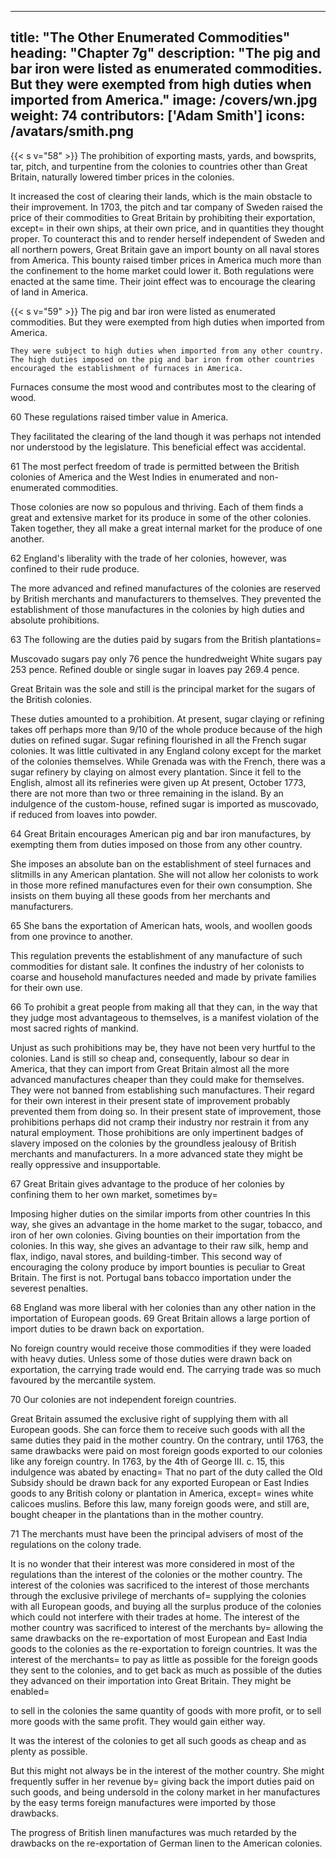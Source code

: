 
---
title: "The Other Enumerated Commodities"
heading: "Chapter 7g"
description: "The pig and bar iron were listed as enumerated commodities. But they were exempted from high duties when imported from America."
image: /covers/wn.jpg
weight: 74
contributors: ['Adam Smith']
icons: /avatars/smith.png
---


{{< s v="58" >}} The prohibition of exporting masts, yards, and bowsprits, tar, pitch, and turpentine from the colonies to countries other than Great Britain, naturally lowered timber prices in the colonies.

It increased the cost of clearing their lands, which is the main obstacle to their improvement.
In 1703, the pitch and tar company of Sweden raised the price of their commodities to Great Britain by prohibiting their exportation, except= 
    in their own ships,
    at their own price, and
    in quantities they thought proper.
To counteract this and to render herself independent of Sweden and all northern powers, Great Britain gave an import bounty on all naval stores from America.
    This bounty raised timber prices in America much more than the confinement to the home market could lower it.
        Both regulations were enacted at the same time.
        Their joint effect was to encourage the clearing of land in America.

{{< s v="59" >}} The pig and bar iron were listed as enumerated commodities. But they were exempted from high duties when imported from America.

    They were subject to high duties when imported from any other country.
    The high duties imposed on the pig and bar iron from other countries encouraged the establishment of furnaces in America.
Furnaces consume the most wood and contributes most to the clearing of wood.

60 These regulations raised timber value in America.

They facilitated the clearing of the land though it was perhaps not intended nor understood by the legislature.
This beneficial effect was accidental.

61 The most perfect freedom of trade is permitted between the British colonies of America and the West Indies in enumerated and non-enumerated commodities.

Those colonies are now so populous and thriving.
Each of them finds a great and extensive market for its produce in some of the other colonies.
Taken together, they all make a great internal market for the produce of one another.

62 England's liberality with the trade of her colonies, however, was confined to their rude produce.

The more advanced and refined manufactures of the colonies are reserved by British merchants and manufacturers to themselves.
They prevented the establishment of those manufactures in the colonies by high duties and absolute prohibitions.

63 The following are the duties paid by sugars from the British plantations= 

Muscovado sugars pay only 76 pence the hundredweight
White sugars pay 253 pence.
Refined double or single sugar in loaves pay 269.4 pence.

Great Britain was the sole and still is the principal market for the sugars of the British colonies.

<!-- turning
Converting sugar loaves into powder -->

These duties amounted to a prohibition.
At present, sugar claying or refining takes off perhaps more than 9/10 of the whole produce because of the high duties on refined sugar.
    Sugar refining flourished in all the French sugar colonies.
    It was little cultivated in any England colony except for the market of the colonies themselves.
While Grenada was with the French, there was a sugar refinery by claying on almost every plantation.
    Since it fell to the English, almost all its refineries were given up
    At present, October 1773, there are not more than two or three remaining in the island.
By an indulgence of the custom-house, refined sugar is imported as muscovado, if reduced from loaves into powder.

64 Great Britain encourages American pig and bar iron manufactures, by exempting them from duties imposed on those from any other country.

She imposes an absolute ban on the establishment of steel furnaces and slitmills in any American plantation.
She will not allow her colonists to work in those more refined manufactures even for their own consumption.
She insists on them buying all these goods from her merchants and manufacturers.

65 She bans the exportation of American hats, wools, and woollen goods from one province to another.

This regulation prevents the establishment of any manufacture of such commodities for distant sale.
It confines the industry of her colonists to coarse and household manufactures needed and made by private families for their own use.

66 To prohibit a great people from making all that they can, in the way that they judge most advantageous to themselves, is a manifest violation of the most sacred rights of mankind.

Unjust as such prohibitions may be, they have not been very hurtful to the colonies.
Land is still so cheap and, consequently, labour so dear in America, that they can import from Great Britain almost all the more advanced manufactures cheaper than they could make for themselves.
They were not banned from establishing such manufactures.
    Their regard for their own interest in their present state of improvement probably prevented them from doing so.
In their present state of improvement, those prohibitions perhaps did not cramp their industry nor restrain it from any natural employment.
    Those prohibitions are only impertinent badges of slavery imposed on the colonies by the groundless jealousy of British merchants and manufacturers.
In a more advanced state they might be really oppressive and insupportable.

67 Great Britain gives advantage to the produce of her colonies by confining them to her own market, sometimes by= 

Imposing higher duties on the similar imports from other countries
    In this way, she gives an advantage in the home market to the sugar, tobacco, and iron of her own colonies.
Giving bounties on their importation from the colonies.
    In this way, she gives an advantage to their raw silk, hemp and flax, indigo, naval stores, and building-timber.
    This second way of encouraging the colony produce by import bounties is peculiar to Great Britain.
        The first is not.
            Portugal bans tobacco importation under the severest penalties.

68 England was more liberal with her colonies than any other nation in the importation of European goods. 69 Great Britain allows a large portion of import duties to be drawn back on exportation.

No foreign country would receive those commodities if they were loaded with heavy duties.
Unless some of those duties were drawn back on exportation, the carrying trade would end.
    The carrying trade was so much favoured by the mercantile system.

70 Our colonies are not independent foreign countries.

Great Britain assumed the exclusive right of supplying them with all European goods.
She can force them to receive such goods with all the same duties they paid in the mother country.
On the contrary, until 1763, the same drawbacks were paid on most foreign goods exported to our colonies like any foreign country.
In 1763, by the 4th of George III. c. 15, this indulgence was abated by enacting= 
    That no part of the duty called the Old Subsidy should be drawn back for any exported European or East Indies goods to any British colony or plantation in America, except= 
        wines
        white calicoes
        muslins.
Before this law, many foreign goods were, and still are, bought cheaper in the plantations than in the mother country.

71 The merchants must have been the principal advisers of most of the regulations on the colony trade.

It is no wonder that their interest was more considered in most of the regulations than the interest of the colonies or the mother country.
The interest of the colonies was sacrificed to the interest of those merchants through the exclusive privilege of merchants of= 
    supplying the colonies with all European goods, and
    buying all the surplus produce of the colonies which could not interfere with their trades at home.
The interest of the mother country was sacrificed to interest of the merchants by= 
    allowing the same drawbacks on the re-exportation of most European and East India goods to the colonies as the re-exportation to foreign countries.
It was the interest of the merchants= 
    to pay as little as possible for the foreign goods they sent to the colonies, and
    to get back as much as possible of the duties they advanced on their importation into Great Britain.
They might be enabled= 

to sell in the colonies the same quantity of goods with more profit, or
to sell more goods with the same profit.
    They would gain either way.

It was the interest of the colonies to get all such goods as cheap and as plenty as possible.

But this might not always be in the interest of the mother country.
She might frequently suffer in her revenue by= 
    giving back the import duties paid on such goods, and
    being undersold in the colony market in her manufactures by the easy terms foreign manufactures were imported by those drawbacks.

The progress of British linen manufactures was much retarded by the drawbacks on the re-exportation of German linen to the American colonies.
